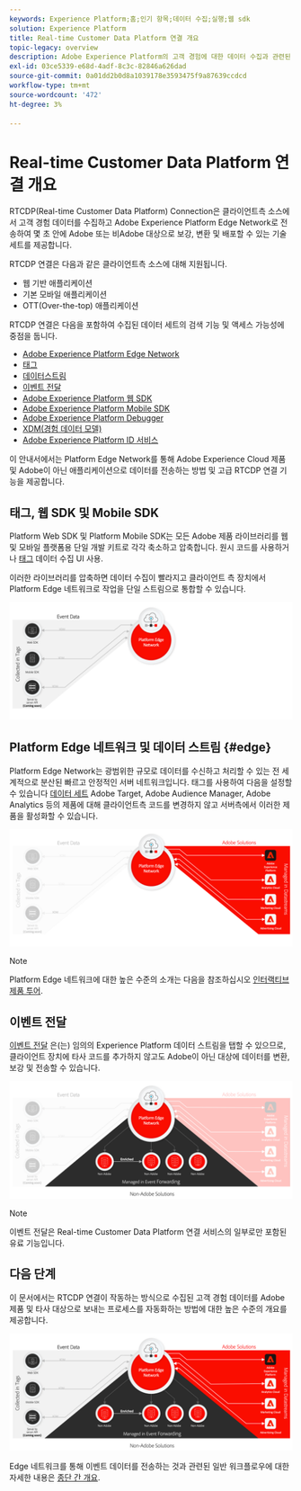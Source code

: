```yaml
---
keywords: Experience Platform;홈;인기 항목;데이터 수집;실행;웹 sdk
solution: Experience Platform
title: Real-time Customer Data Platform 연결 개요
topic-legacy: overview
description: Adobe Experience Platform의 고객 경험에 대한 데이터 수집과 관련된 다양한 기술에 대해 알아봅니다.
exl-id: 03ce5339-e68d-4adf-8c3c-82846a626dad
source-git-commit: 0a01dd2b0d8a1039178e3593475f9a87639ccdcd
workflow-type: tm+mt
source-wordcount: '472'
ht-degree: 3%

---
```


# Real-time Customer Data Platform 연결 개요

RTCDP(Real-time Customer Data Platform) Connection은 클라이언트측 소스에서 고객 경험 데이터를 수집하고 Adobe Experience Platform Edge Network로 전송하여 몇 초 안에 Adobe 또는 비Adobe 대상으로 보강, 변환 및 배포할 수 있는 기술 세트를 제공합니다.

RTCDP 연결은 다음과 같은 클라이언트측 소스에 대해 지원됩니다.

* 웹 기반 애플리케이션
* 기본 모바일 애플리케이션
* OTT(Over-the-top) 애플리케이션

RTCDP 연결은 다음을 포함하여 수집된 데이터 세트의 검색 기능 및 액세스 가능성에 중점을 둡니다.

* [Adobe Experience Platform Edge Network](https://experienceleague.adobe.com/docs/web-sdk-learn/tutorials/introduction-to-web-sdk-and-edge-network.html)
* [태그](../tags/home.md)
* [데이터스트림](../edge/datastreams/overview.md)
* [이벤트 전달](../tags/ui/event-forwarding/overview.md)
* [Adobe Experience Platform 웹 SDK](../edge/home.md)
* [Adobe Experience Platform Mobile SDK](https://aep-sdks.gitbook.io/docs/)
* [Adobe Experience Platform Debugger](https://chrome.google.com/webstore/detail/adobe-experience-platform/bfnnokhpnncpkdmbokanobigaccjkpob?hl=en)
* [XDM(경험 데이터 모델)](../xdm/home.md)
* [Adobe Experience Platform ID 서비스](../identity-service/home.md)

이 안내서에서는 Platform Edge Network를 통해 Adobe Experience Cloud 제품 및 Adobe이 아닌 애플리케이션으로 데이터를 전송하는 방법 및 고급 RTCDP 연결 기능을 제공합니다.

## 태그, 웹 SDK 및 Mobile SDK

Platform Web SDK 및 Platform Mobile SDK는 모든 Adobe 제품 라이브러리를 웹 및 모바일 플랫폼용 단일 개발 키트로 각각 축소하고 압축합니다. 원시 코드를 사용하거나 [태그](../tags/home.md) 데이터 수집 UI 사용.

이러한 라이브러리를 압축하면 데이터 수집이 빨라지고 클라이언트 측 장치에서 Platform Edge 네트워크로 작업을 단일 스트림으로 통합할 수 있습니다.

![태그, 웹 SDK, Mobile SDK](./images/home/tags-sdks.png)

## Platform Edge 네트워크 및 데이터 스트림 {#edge}

Platform Edge Network는 광범위한 규모로 데이터를 수신하고 처리할 수 있는 전 세계적으로 분산된 빠르고 안정적인 서버 네트워크입니다. 태그를 사용하여 다음을 설정할 수 있습니다 [데이터 세트](../edge/datastreams/overview.md) Adobe Target, Adobe Audience Manager, Adobe Analytics 등의 제품에 대해 클라이언트측 코드를 변경하지 않고 서버측에서 이러한 제품을 활성화할 수 있습니다.

![데이터 스트림 및 Adobe 솔루션](./images/home/adobe-solutions.png)

>[!NOTE]
>
>Platform Edge 네트워크에 대한 높은 수준의 소개는 다음을 참조하십시오 [인터랙티브 제품 투어](https://adobe-ideacloud.forgedx.com/adobe-adobe-edge-collection/adobe-experience-edge/public/mx?SUID=hgb1a48ICSCpbM6MzBYHbxnsh9DgjUy1).

## 이벤트 전달

[이벤트 전달](../tags/ui/event-forwarding/overview.md) 은(는) 임의의 Experience Platform 데이터 스트림을 탭할 수 있으므로, 클라이언트 장치에 타사 코드를 추가하지 않고도 Adobe이 아닌 대상에 데이터를 변환, 보강 및 전송할 수 있습니다.

![이벤트 전달](./images/home/event-forwarding.png)

>[!NOTE]
>
>이벤트 전달은 Real-time Customer Data Platform 연결 서비스의 일부로만 포함된 유료 기능입니다.

## 다음 단계

이 문서에서는 RTCDP 연결이 작동하는 방식으로 수집된 고객 경험 데이터를 Adobe 제품 및 타사 대상으로 보내는 프로세스를 자동화하는 방법에 대한 높은 수준의 개요를 제공합니다.

![데이터 수집 프레임워크](./images/home/collection.png)

Edge 네트워크를 통해 이벤트 데이터를 전송하는 것과 관련된 일반 워크플로우에 대한 자세한 내용은 [종단 간 개요](./e2e.md).
